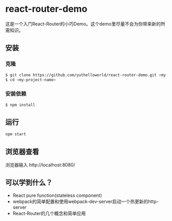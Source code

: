 # react-router-demo

这是一个入门React-Router的小巧Demo。这个demo里尽量不会为你带来新的所需知识。

## 安装

### 克隆
```bash
$ git clone https://github.com/yuthelloworld/react-router-demo.git <my-project-name>
$ cd <my-project-name>
```
### 安装依赖

```bash
$ npm install
```
## 运行
```bash
npm start
```
## 浏览器查看
浏览器输入 http://localhost:8080/


## 可以学到什么？


- React pure function(stateless component)
- webpack的简单配置和使用webpack-dev-server启动一个热更新的http-server
- React-Router的几个概念和简单应用
